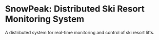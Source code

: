 # SnowPeak: Distributed Ski Resort Monitoring System
A distributed system for real-time monitoring and control of ski resort lifts.